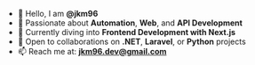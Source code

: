 - 👋 Hello, I am **@jkm96**
- 👀 Passionate about **Automation**, **Web**, and **API Development**
- 🌱 Currently diving into **Frontend Development with Next.js**
- 💞️ Open to collaborations on **.NET**, **Laravel**, or **Python** projects
- 📫 Reach me at: **jkm96.dev@gmail.com**
